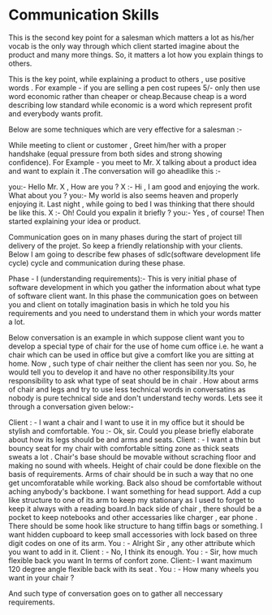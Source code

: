 # Communication Skills

This is the second key point for a salesman which matters a lot as his/her vocab is the only way through which client 
started imagine about the product and many more things. So, it matters a lot how you explain things to others.

This is the key point, while explaining a product to others , use positive words . For example - if you are selling a pen cost rupees 5/- only then use word economic rather than cheaper or cheap.Because cheap is a word describing low standard while economic is a word which represent profit and everybody wants profit.

Below are some techniques which are very effective for a salesman :-

While meeting to client or customer , Greet him/her with a proper handshake (equal pressure from both sides and strong showing confidence). For Example - you meet to Mr. X talking about a product idea and want to explain it .The conversation will go aheadlike this :-

you:- Hello Mr. X , How are you ?
X  :- Hi , I am good and enjoying the work. What about you ?
you:- My world is also seems heaven and properly enjoying it. Last night , while going to bed I was thinking that there 
      should be like this.
X  :- Oh! Could you expalin it briefly ?
you:- Yes , of course! Then started explaining your idea or product.

Communication goes on in many phases during the start of project till delivery of the projet. So keep a friendly relationship with your clients. Below I am going to describe few phases of sdlc(software development life cycle) cycle and communication during these phase.

Phase - I (understanding requirements):- This is very initial phase of software development in which you gather the information about what type of software client want. In this phase the communication goes on between you and client on totally imagination basis in which he told you his requirements and you need to understand them in which your words matter a lot.

Below conversation is an example in which suppose client want you to develop a special type of chair for the use of home cum office i.e. he want a chair which can be used in office but give a comfort like you are sitting at home. Now , such type of chair neither the client has seen nor you. So, he would tell you to develop it and have no other responsibility.Its your responsibility to ask what type of seat should be in chair . How about arms of chair and legs and try to use less technical words in conversatins as nobody is pure technical side and don't understand  techy words. Lets see it through a conversation given below:-

Client : - I want a chair and I want to use it in my office but it should be stylish and comfortable.
You :- Ok, sir. Could you please briefly elaborate about how its legs should be and arms and seats.
Client : - I want a thin but bouncy seat for my chair with comfortable sitting zone as thick seats sweats a lot .              Chair's base should be movable without scraching floor and making no sound with wheels. Height of chair                could be done flexible on the basis of requirements. Arms of chair should be in such a way that no one              get uncomforatable while working. Back also shoud be comfortable without aching anybody's backbone. I                want something for head support. Add a cup like structure to one of its arm to keep my stationary as I              used to forget to keep it always with a reading board.In back side of chair , there should be a pocket              to keep notebooks and other accessaries like charger , ear phone . There should be some hook like                    structure to hang tiffin bags or something. I want hidden cupboard to keep small accessories with lock              based on three digit codes on one of its arm.
You : - Alright Sir , any other attribute which you want to add in it.
Client : - No, I think its enough.
You : - Sir, how much flexible back you want In terms of confort zone.
Client:- I want maximum 120 degree angle flexible back with its seat .
You : - How many wheels you want in your chair ?

And such type of conversation goes on to gather all neccessary requirements.




